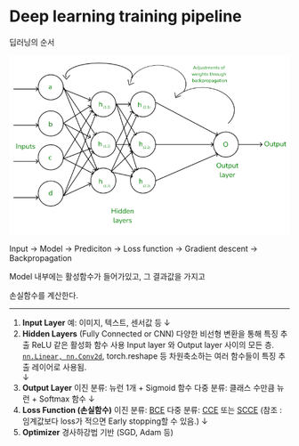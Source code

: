# Deep learning training pipeline


딥러닝의 순서

<img src="../../imgs/DNN.png">

Input -> Model -> Prediciton -> Loss function -> Gradient descent -> Backpropagation

Model 내부에는 활성함수가 들어가있고, 그 결과값을 가지고

손실함수를 계산한다. 

---

1. **Input Layer**
   예: 이미지, 텍스트, 센서값 등
    ↓
2. **Hidden Layers** (Fully Connected or CNN)
   다양한 비선형 변환을 통해 특징 추출
   ReLU 같은 활성화 함수 사용
   Input layer 와 Output layer 사이의 모든 층.
   [`nn.Linear, nn.Conv2d`](./nnFunction.md), torch.reshape 등 차원축소하는 여러 함수들이 특징 추출 레이어로 사용됨.  
   ↓
3. **Output Layer**
   이진 분류: 뉴런 1개 + Sigmoid 함수
   다중 분류: 클래스 수만큼 뉴런 + Softmax 함수
   ↓
4. **Loss Function (손실함수)**
   이진 분류: [BCE](./Loss_Functions/1.BCE.md)
   다중 분류: [CCE](./Loss_Functions/2.CCE.md) 또는 [SCCE](./Loss_Functions/3.SCCE.md) 
   (참조 : 임계값보다 loss가 적으면 Early stopping할 수 있음.)
   ↓
5. **Optimizer**
   경사하강법 기반 (SGD, Adam 등)
